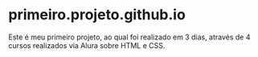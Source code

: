 # primeiro.projeto.github.io
Este é meu primeiro projeto, ao qual foi realizado em 3 dias, através de 4 cursos realizados via Alura sobre HTML e CSS.
